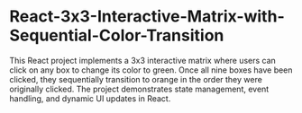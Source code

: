 # React-3x3-Interactive-Matrix-with-Sequential-Color-Transition
This React project implements a 3x3 interactive matrix where users can click on any box to change its color to green. Once all nine boxes have been clicked, they sequentially transition to orange in the order they were originally clicked. The project demonstrates state management, event handling, and dynamic UI updates in React.
